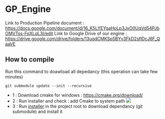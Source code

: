 # GP_Engine

Link to Production Pipeline document : https://docs.google.com/document/d/16_K5LYEYgaHoLp3JxO0UqVd54PJbOMVTss-FqXLqL3I/edit
Link to Google Drive of our engine : https://drive.google.com/drive/folders/13uqdCMKSp5BYv3FkD2sflDcJ6F_QaaVE

## How to compile

Run this command to doawload all depedancy (this operation can take few minutes)

```batch
git submodule update --init --recursive
```

 - 1 : Download cmake for windows : https://cmake.org/download/
 - 2 : Run installer and check : add Cmake to system path 
![](https://tulip.labri.fr/TulipDrupal/sites/default/files/uploadedFiles/users/6/screenshot_cmake01.png)
- 3 : Run [installer](install_dependancies.bat) in the project root to download dependancy (git submodule) and install it